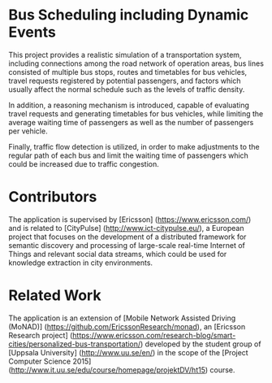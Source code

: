 # Bus Scheduling including Dynamic Events

This project provides a realistic simulation of a transportation system, including connections among the road network of operation areas, bus lines consisted of multiple bus stops, routes and timetables for bus vehicles, travel requests registered by potential passengers, and factors which usually affect the normal schedule such as the levels of traffic density.

In addition, a reasoning mechanism is introduced, capable of evaluating travel requests and generating timetables for bus vehicles, while limiting the average waiting time of passengers as well as the number of passengers per vehicle.

Finally, traffic flow detection is utilized, in order to make adjustments to the regular path of each bus and limit the waiting time of passengers which could be increased due to traffic congestion.

# Contributors

The application is supervised by [Ericsson] (https://www.ericsson.com/) and is related to [CityPulse] (http://www.ict-citypulse.eu/), a European project that focuses on the development of a distributed framework for semantic discovery and processing of large-scale real-time Internet of Things and relevant social data streams, which could be used for knowledge extraction in city environments.

# Related Work

The application is an extension of [Mobile Network Assisted Driving (MoNAD)] (https://github.com/EricssonResearch/monad), an [Ericsson Research project] (https://www.ericsson.com/research-blog/smart-cities/personalized-bus-transportation/) developed by the student group of [Uppsala University] (http://www.uu.se/en/) in the scope of the [Project Computer Science 2015] (http://www.it.uu.se/edu/course/homepage/projektDV/ht15) course.
